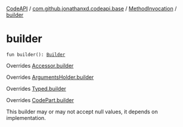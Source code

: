 [CodeAPI](../../index.md) / [com.github.jonathanxd.codeapi.base](../index.md) / [MethodInvocation](index.md) / [builder](.)

# builder

`fun builder(): `[`Builder`](-builder/index.md)

Overrides [Accessor.builder](../-accessor/builder.md)

Overrides [ArgumentsHolder.builder](../-arguments-holder/builder.md)

Overrides [Typed.builder](../-typed/builder.md)

Overrides [CodePart.builder](../../com.github.jonathanxd.codeapi/-code-part/builder.md)

This builder may or may not accept null values, it depends on implementation.

